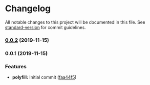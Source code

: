 # Changelog

All notable changes to this project will be documented in this file. See [standard-version](https://github.com/conventional-changelog/standard-version) for commit guidelines.

### [0.0.2](https://github.com/calebdwilliams/delegates-focus-polyfill/compare/v0.0.1...v0.0.2) (2019-11-15)

### 0.0.1 (2019-11-15)


### Features

* **polyfill:** Initial commit ([faa44f5](https://github.com/calebdwilliams/delegates-focus-polyfill/commit/faa44f5e90663696807a7e497911256285ab4c22))
